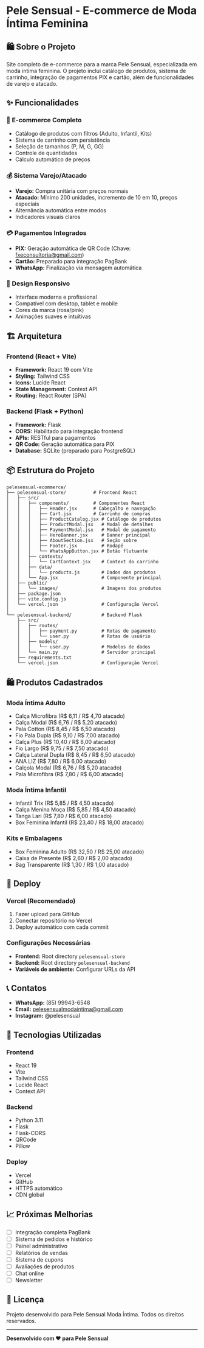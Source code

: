 # Pele Sensual - E-commerce de Moda Íntima Feminina

## 🛍️ Sobre o Projeto

Site completo de e-commerce para a marca Pele Sensual, especializada em moda íntima feminina. O projeto inclui catálogo de produtos, sistema de carrinho, integração de pagamentos PIX e cartão, além de funcionalidades de varejo e atacado.

## ✨ Funcionalidades

### 🛒 E-commerce Completo
- Catálogo de produtos com filtros (Adulto, Infantil, Kits)
- Sistema de carrinho com persistência
- Seleção de tamanhos (P, M, G, GG)
- Controle de quantidades
- Cálculo automático de preços

### 💰 Sistema Varejo/Atacado
- **Varejo:** Compra unitária com preços normais
- **Atacado:** Mínimo 200 unidades, incremento de 10 em 10, preços especiais
- Alternância automática entre modos
- Indicadores visuais claros

### 💳 Pagamentos Integrados
- **PIX:** Geração automática de QR Code (Chave: fxeconsultoria@gmail.com)
- **Cartão:** Preparado para integração PagBank
- **WhatsApp:** Finalização via mensagem automática

### 📱 Design Responsivo
- Interface moderna e profissional
- Compatível com desktop, tablet e mobile
- Cores da marca (rosa/pink)
- Animações suaves e intuitivas

## 🏗️ Arquitetura

### Frontend (React + Vite)
- **Framework:** React 19 com Vite
- **Styling:** Tailwind CSS
- **Icons:** Lucide React
- **State Management:** Context API
- **Routing:** React Router (SPA)

### Backend (Flask + Python)
- **Framework:** Flask
- **CORS:** Habilitado para integração frontend
- **APIs:** RESTful para pagamentos
- **QR Code:** Geração automática para PIX
- **Database:** SQLite (preparado para PostgreSQL)

## 📦 Estrutura do Projeto

```
pelesensual-ecommerce/
├── pelesensual-store/          # Frontend React
│   ├── src/
│   │   ├── components/         # Componentes React
│   │   │   ├── Header.jsx      # Cabeçalho e navegação
│   │   │   ├── Cart.jsx        # Carrinho de compras
│   │   │   ├── ProductCatalog.jsx # Catálogo de produtos
│   │   │   ├── ProductModal.jsx   # Modal de detalhes
│   │   │   ├── PaymentModal.jsx   # Modal de pagamento
│   │   │   ├── HeroBanner.jsx     # Banner principal
│   │   │   ├── AboutSection.jsx   # Seção sobre
│   │   │   ├── Footer.jsx         # Rodapé
│   │   │   └── WhatsAppButton.jsx # Botão flutuante
│   │   ├── contexts/
│   │   │   └── CartContext.jsx    # Context do carrinho
│   │   ├── data/
│   │   │   └── products.js        # Dados dos produtos
│   │   └── App.jsx                # Componente principal
│   ├── public/
│   │   └── images/                # Imagens dos produtos
│   ├── package.json
│   ├── vite.config.js
│   └── vercel.json                # Configuração Vercel
│
└── pelesensual-backend/           # Backend Flask
    ├── src/
    │   ├── routes/
    │   │   ├── payment.py         # Rotas de pagamento
    │   │   └── user.py            # Rotas de usuário
    │   ├── models/
    │   │   └── user.py            # Modelos de dados
    │   └── main.py                # Servidor principal
    ├── requirements.txt
    └── vercel.json                # Configuração Vercel
```

## 🛍️ Produtos Cadastrados

### Moda Íntima Adulto
- Calça Microfibra (R$ 6,11 / R$ 4,70 atacado)
- Calça Modal (R$ 6,76 / R$ 5,20 atacado)
- Pala Cotton (R$ 8,45 / R$ 6,50 atacado)
- Fio Pala Dupla (R$ 9,10 / R$ 7,00 atacado)
- Calça Plus (R$ 10,40 / R$ 8,00 atacado)
- Fio Largo (R$ 9,75 / R$ 7,50 atacado)
- Calça Lateral Dupla (R$ 8,45 / R$ 6,50 atacado)
- ANA LIZ (R$ 7,80 / R$ 6,00 atacado)
- Calçola Modal (R$ 6,76 / R$ 5,20 atacado)
- Pala Microfibra (R$ 7,80 / R$ 6,00 atacado)

### Moda Íntima Infantil
- Infantil Trix (R$ 5,85 / R$ 4,50 atacado)
- Calça Menina Moça (R$ 5,85 / R$ 4,50 atacado)
- Tanga Lari (R$ 7,80 / R$ 6,00 atacado)
- Box Feminina Infantil (R$ 23,40 / R$ 18,00 atacado)

### Kits e Embalagens
- Box Feminina Adulto (R$ 32,50 / R$ 25,00 atacado)
- Caixa de Presente (R$ 2,60 / R$ 2,00 atacado)
- Bag Transparente (R$ 1,30 / R$ 1,00 atacado)

## 🚀 Deploy

### Vercel (Recomendado)
1. Fazer upload para GitHub
2. Conectar repositório no Vercel
3. Deploy automático com cada commit

### Configurações Necessárias
- **Frontend:** Root directory `pelesensual-store`
- **Backend:** Root directory `pelesensual-backend`
- **Variáveis de ambiente:** Configurar URLs da API

## 📞 Contatos

- **WhatsApp:** (85) 99943-6548
- **Email:** pelesensualmodaintima@gmail.com
- **Instagram:** @pelesensual

## 🔧 Tecnologias Utilizadas

### Frontend
- React 19
- Vite
- Tailwind CSS
- Lucide React
- Context API

### Backend
- Python 3.11
- Flask
- Flask-CORS
- QRCode
- Pillow

### Deploy
- Vercel
- GitHub
- HTTPS automático
- CDN global

## 📈 Próximas Melhorias

- [ ] Integração completa PagBank
- [ ] Sistema de pedidos e histórico
- [ ] Painel administrativo
- [ ] Relatórios de vendas
- [ ] Sistema de cupons
- [ ] Avaliações de produtos
- [ ] Chat online
- [ ] Newsletter

## 📄 Licença

Projeto desenvolvido para Pele Sensual Moda Íntima. Todos os direitos reservados.

---

**Desenvolvido com ❤️ para Pele Sensual**

